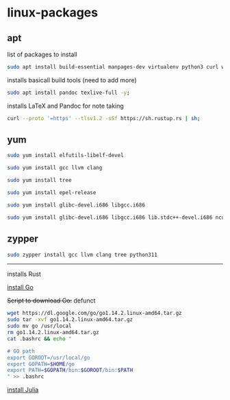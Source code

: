 # linux-packages

## apt

list of packages to install

```bash
sudo apt install build-essential manpages-dev virtualenv python3 curl wget vim llvm clang -y;
```

installs basicall build tools (need to add more)

```bash
sudo apt install pandoc texlive-full -y;
```

installs LaTeX and Pandoc for note taking

```bash
curl --proto '=https' --tlsv1.2 -sSf https://sh.rustup.rs | sh;
```

## yum

```bash
sudo yum install elfutils-libelf-devel
```

```bash
sudo yum install gcc llvm clang
```

```bash
sudo yum install tree
```

```bash
sudo yum install epel-release
```

```bash
sudo yum install glibc-devel.i686 libgcc.i686
```

```bash
sudo yum install glibc-devel.i686 libgcc.i686 lib.stdc++-devel.i686 ncurses-devel.i686
```

## zypper

```bash
sudo zypper install gcc llvm clang tree python311
```

---

installs Rust

[install Go](https://medium.com/@benzbraunstein/how-to-install-and-setup-golang-development-under-wsl-2-4b8ca7720374)

~~Script to download Go:~~ defunct

```bash
wget https://dl.google.com/go/go1.14.2.linux-amd64.tar.gz
sudo tar -xvf go1.14.2.linux-amd64.tar.gz
sudo mv go /usr/local
rm go1.14.2.linux-amd64.tar.gz
cat .bashrc && echo "

# GO path
export GOROOT=/usr/local/go
export GOPATH=$HOME/go
export PATH=$GOPATH/bin:$GOROOT/bin:$PATH
" >> .bashrc
```

[install Julia](https://julialang.org/downloads/platform/#linux_and_freebsd)
